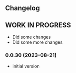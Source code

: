 ## Changelog
<!--
  Placeholder for the next version (at the beginning of the line):
  ## **WORK IN PROGRESS**
-->

## **WORK IN PROGRESS**

-   Did some changes
-   Did some more changes

### 0.0.30 (2023-08-21)
* initial version
